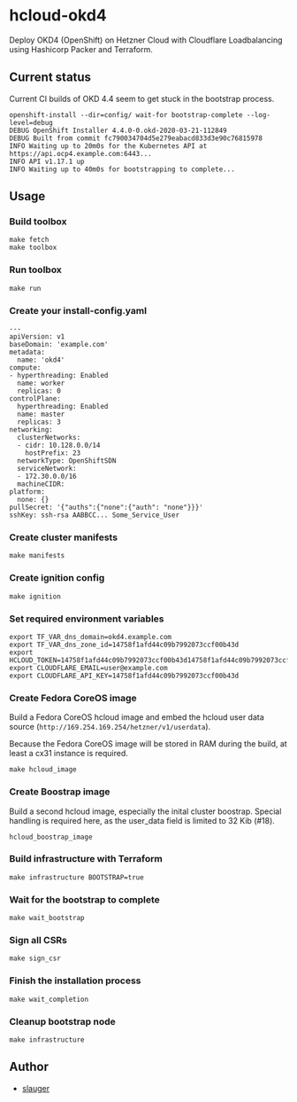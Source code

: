 # hcloud-okd4

Deploy OKD4 (OpenShift) on Hetzner Cloud with Cloudflare Loadbalancing using Hashicorp Packer and Terraform.

## Current status

Current CI builds of OKD 4.4 seem to get stuck in the bootstrap process.

```
openshift-install --dir=config/ wait-for bootstrap-complete --log-level=debug
DEBUG OpenShift Installer 4.4.0-0.okd-2020-03-21-112849
DEBUG Built from commit fc790034704d5e279eabacd833d3e90c76815978
INFO Waiting up to 20m0s for the Kubernetes API at https://api.ocp4.example.com:6443...
INFO API v1.17.1 up
INFO Waiting up to 40m0s for bootstrapping to complete...
```

## Usage

### Build toolbox

```
make fetch
make toolbox
```

### Run toolbox

```
make run
```

### Create your install-config.yaml

```
---
apiVersion: v1
baseDomain: 'example.com'
metadata:
  name: 'okd4'
compute:
- hyperthreading: Enabled
  name: worker
  replicas: 0
controlPlane:
  hyperthreading: Enabled
  name: master
  replicas: 3
networking:
  clusterNetworks:
  - cidr: 10.128.0.0/14
    hostPrefix: 23
  networkType: OpenShiftSDN
  serviceNetwork:
  - 172.30.0.0/16
  machineCIDR:
platform:
  none: {}
pullSecret: '{"auths":{"none":{"auth": "none"}}}'
sshKey: ssh-rsa AABBCC... Some_Service_User
```

### Create cluster manifests

```
make manifests
```

### Create ignition config

```
make ignition
```

### Set required environment variables

```
export TF_VAR_dns_domain=okd4.example.com
export TF_VAR_dns_zone_id=14758f1afd44c09b7992073ccf00b43d
export HCLOUD_TOKEN=14758f1afd44c09b7992073ccf00b43d14758f1afd44c09b7992073ccf00b43d
export CLOUDFLARE_EMAIL=user@example.com
export CLOUDFLARE_API_KEY=14758f1afd44c09b7992073ccf00b43d
```

### Create Fedora CoreOS image

Build a Fedora CoreOS hcloud image and embed the hcloud user data source (`http://169.254.169.254/hetzner/v1/userdata`).

Because the Fedora CoreOS image will be stored in RAM during the build, at least a cx31 instance is required.

```
make hcloud_image
```

### Create Boostrap image

Build a second hcloud image, especially the inital cluster boostrap. Special handling is required here, as the user_data field is limited to 32 Kib (#18).

```
hcloud_boostrap_image
```

### Build infrastructure with Terraform

```
make infrastructure BOOTSTRAP=true
```

### Wait for the bootstrap to complete

```
make wait_bootstrap
```

### Sign all CSRs

```
make sign_csr
```

### Finish the installation process

```
make wait_completion
```

### Cleanup bootstrap node

```
make infrastructure
```

## Author

- [slauger](https://github.com/slauger)
